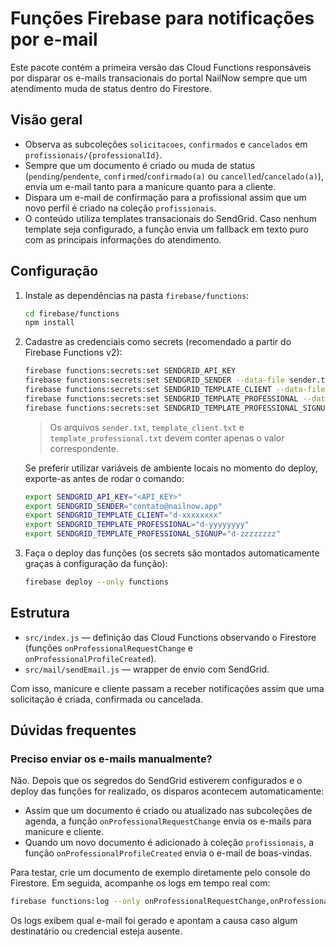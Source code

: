 # Funções Firebase para notificações por e-mail

Este pacote contém a primeira versão das Cloud Functions responsáveis por disparar
os e-mails transacionais do portal NailNow sempre que um atendimento muda de
status dentro do Firestore.

## Visão geral

- Observa as subcoleções `solicitacoes`, `confirmados` e `cancelados` em
  `profissionais/{professionalId}`.
- Sempre que um documento é criado ou muda de status (`pending`/`pendente`,
  `confirmed`/`confirmado(a)` ou `cancelled`/`cancelado(a)`), envia um e-mail tanto
  para a manicure quanto para a cliente.
- Dispara um e-mail de confirmação para a profissional assim que um novo perfil é
  criado na coleção `profissionais`.
- O conteúdo utiliza templates transacionais do SendGrid. Caso nenhum template
  seja configurado, a função envia um fallback em texto puro com as principais
  informações do atendimento.

## Configuração

1. Instale as dependências na pasta `firebase/functions`:

   ```bash
   cd firebase/functions
   npm install
   ```

2. Cadastre as credenciais como secrets (recomendado a partir do Firebase Functions v2):

   ```bash
   firebase functions:secrets:set SENDGRID_API_KEY
   firebase functions:secrets:set SENDGRID_SENDER --data-file sender.txt
   firebase functions:secrets:set SENDGRID_TEMPLATE_CLIENT --data-file template_client.txt
   firebase functions:secrets:set SENDGRID_TEMPLATE_PROFESSIONAL --data-file template_professional.txt
   firebase functions:secrets:set SENDGRID_TEMPLATE_PROFESSIONAL_SIGNUP --data-file template_professional_signup.txt
   ```

   > Os arquivos `sender.txt`, `template_client.txt` e `template_professional.txt` devem conter apenas o valor correspondente.

   Se preferir utilizar variáveis de ambiente locais no momento do deploy, exporte-as antes de rodar o comando:

   ```bash
   export SENDGRID_API_KEY="<API_KEY>"
   export SENDGRID_SENDER="contato@nailnow.app"
   export SENDGRID_TEMPLATE_CLIENT="d-xxxxxxxx"
   export SENDGRID_TEMPLATE_PROFESSIONAL="d-yyyyyyyy"
   export SENDGRID_TEMPLATE_PROFESSIONAL_SIGNUP="d-zzzzzzzz"
   ```

3. Faça o deploy das funções (os secrets são montados automaticamente graças à configuração da função):

   ```bash
   firebase deploy --only functions
   ```

## Estrutura

- `src/index.js` — definição das Cloud Functions observando o Firestore (funções
  `onProfessionalRequestChange` e `onProfessionalProfileCreated`).
- `src/mail/sendEmail.js` — wrapper de envio com SendGrid.

Com isso, manicure e cliente passam a receber notificações assim que uma
solicitação é criada, confirmada ou cancelada.

## Dúvidas frequentes

### Preciso enviar os e-mails manualmente?

Não. Depois que os segredos do SendGrid estiverem configurados e o deploy das
funções for realizado, os disparos acontecem automaticamente:

- Assim que um documento é criado ou atualizado nas subcoleções de agenda,
  a função `onProfessionalRequestChange` envia os e-mails para manicure e
  cliente.
- Quando um novo documento é adicionado à coleção `profissionais`, a função
  `onProfessionalProfileCreated` envia o e-mail de boas-vindas.

Para testar, crie um documento de exemplo diretamente pelo console do
Firestore. Em seguida, acompanhe os logs em tempo real com:

```bash
firebase functions:log --only onProfessionalRequestChange,onProfessionalProfileCreated
```

Os logs exibem qual e-mail foi gerado e apontam a causa caso algum destinatário
ou credencial esteja ausente.
